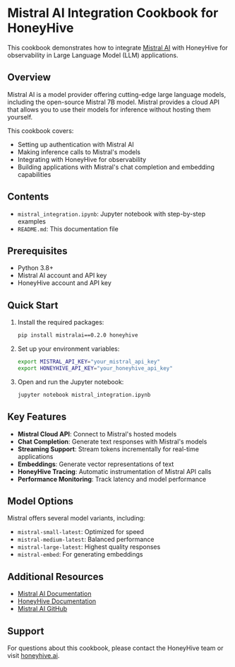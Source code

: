 # Mistral AI Integration Cookbook for HoneyHive

This cookbook demonstrates how to integrate [Mistral AI](https://mistral.ai/) with HoneyHive for observability in Large Language Model (LLM) applications.

## Overview

Mistral AI is a model provider offering cutting-edge large language models, including the open-source Mistral 7B model. Mistral provides a cloud API that allows you to use their models for inference without hosting them yourself.

This cookbook covers:
- Setting up authentication with Mistral AI
- Making inference calls to Mistral's models
- Integrating with HoneyHive for observability
- Building applications with Mistral's chat completion and embedding capabilities

## Contents

- `mistral_integration.ipynb`: Jupyter notebook with step-by-step examples
- `README.md`: This documentation file

## Prerequisites

- Python 3.8+
- Mistral AI account and API key
- HoneyHive account and API key

## Quick Start

1. Install the required packages:
   ```bash
   pip install mistralai==0.2.0 honeyhive
   ```

2. Set up your environment variables:
   ```bash
   export MISTRAL_API_KEY="your_mistral_api_key"
   export HONEYHIVE_API_KEY="your_honeyhive_api_key"
   ```

3. Open and run the Jupyter notebook:
   ```bash
   jupyter notebook mistral_integration.ipynb
   ```

## Key Features

- **Mistral Cloud API**: Connect to Mistral's hosted models
- **Chat Completion**: Generate text responses with Mistral's models
- **Streaming Support**: Stream tokens incrementally for real-time applications
- **Embeddings**: Generate vector representations of text
- **HoneyHive Tracing**: Automatic instrumentation of Mistral API calls
- **Performance Monitoring**: Track latency and model performance

## Model Options

Mistral offers several model variants, including:
- `mistral-small-latest`: Optimized for speed
- `mistral-medium-latest`: Balanced performance
- `mistral-large-latest`: Highest quality responses
- `mistral-embed`: For generating embeddings

## Additional Resources

- [Mistral AI Documentation](https://docs.mistral.ai/)
- [HoneyHive Documentation](https://docs.honeyhive.ai/)
- [Mistral AI GitHub](https://github.com/mistralai)

## Support

For questions about this cookbook, please contact the HoneyHive team or visit [honeyhive.ai](https://honeyhive.ai). 
